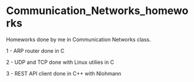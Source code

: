 # Communication_Networks_homeworks
Homeworks done by me in Communication Networks class.

1 - ARP router done in C

2 - UDP and TCP done with Linux utilies in C

3 - REST API client done in C++ with Nlohmann
